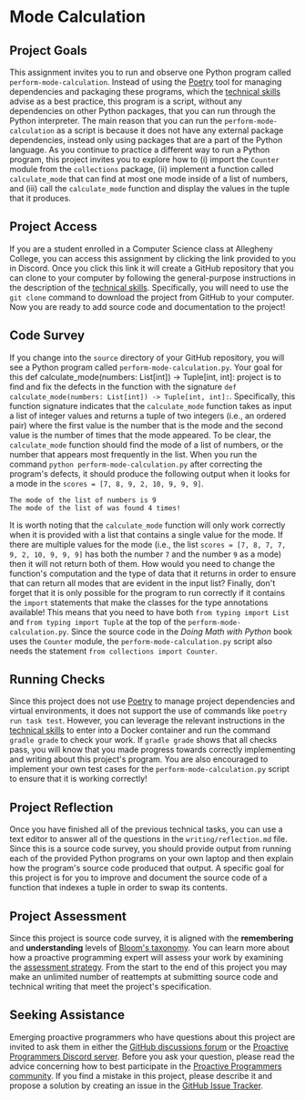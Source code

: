 # Mode Calculation

## Project Goals

This assignment invites you to run and observe one Python program called
`perform-mode-calculation`. Instead of using the
[Poetry](https://python-poetry.org/) tool for managing dependencies and
packaging these programs, which the [technical
skills](/proactive-skills/introduction-proactive-skills/) advise as a best
practice, this program is a script, without any dependencies on other Python
packages, that you can run through the Python interpreter. The main reason that
you can run the `perform-mode-calculation` as a script is because it does not
have any external package dependencies, instead only using packages that are a
part of the Python language. As you continue to practice a different way to run
a Python program, this project invites you to explore how to (i) import the
`Counter` module from the `collections` package, (ii) implement a function
called `calculate_mode` that can find at most one mode inside of a list of
numbers, and (iii) call the `calculate_mode` function and display the values in
the tuple that it produces.

## Project Access

If you are a student enrolled in a Computer Science class at Allegheny College,
you can access this assignment by clicking the link provided to you in Discord.
Once you click this link it will create a GitHub repository that you can clone
to your computer by following the general-purpose instructions in the
description of the [technical
skills](/proactive-skills/introduction-proactive-skills/). Specifically, you
will need to use the `git clone` command to download the project from GitHub to
your computer. Now you are ready to add source code and documentation to the
project!

## Code Survey

If you change into the `source` directory of your GitHub repository, you will
see a Python program called `perform-mode-calculation.py`. Your goal for this
def calculate_mode(numbers: List[int]) -> Tuple[int, int]: project is to find
and fix the defects in the function with the signature `def
calculate_mode(numbers: List[int]) -> Tuple[int, int]:`. Specifically, this
function signature indicates that the `calculate_mode` function takes as input a
list of integer values and returns a tuple of two integers (i.e., an ordered
pair) where the first value is the number that is the mode and the second value
is the number of times that the mode appeared. To be clear, the `calculate_mode`
function should find the mode of a list of numbers, or the number that appears
most frequently in the list. When you run the command `python
perform-mode-calculation.py` after correcting the program's defects, it should
produce the following output when it looks for a mode in the `scores = [7, 8, 9,
2, 10, 9, 9, 9]`.

```
The mode of the list of numbers is 9
The mode of the list of was found 4 times!
```

It is worth noting that the `calculate_mode` function will only work correctly
when it is provided with a list that contains a single value for the mode. If
there are multiple values for the mode (i.e., the list `scores = [7, 8, 7, 7, 9,
2, 10, 9, 9, 9]` has both the number `7` and the number `9` as a mode) then it
will not return both of them. How would you need to change the function's
computation and the type of data that it returns in order to ensure that can
return all modes that are evident in the input list? Finally, don't forget that
it is only possible for the program to run correctly if it contains the `import`
statements that make the classes for the type annotations available! This means
that you need to have both `from typing import List` and `from typing import
Tuple` at the top of the `perform-mode-calculation.py`. Since the source code in
the *Doing Math with Python* book uses the `Counter` module, the
`perform-mode-calculation.py` script also needs the statement `from collections
import Counter`.

## Running Checks

Since this project does not use [Poetry](https://python-poetry.org/) to manage
project dependencies and virtual environments, it does not support the use of
commands like `poetry run task test`. However, you can leverage the relevant
instructions in the [technical
skills](/proactive-skills/introduction-proactive-skills/) to enter into a Docker
container and run the command `gradle grade` to check your work. If `gradle
grade` shows that all checks pass, you will know that you made progress towards
correctly implementing and writing about this project's program. You are also
encouraged to implement your own test cases for the
`perform-mode-calculation.py` script to ensure that it is working correctly!

## Project Reflection

Once you have finished all of the previous technical tasks, you can use a text
editor to answer all of the questions in the `writing/reflection.md` file. Since
this is a source code survey, you should provide output from running each of the
provided Python programs on your own laptop and then explain how the program's
source code produced that output. A specific goal for this project is for you to
improve and document the source code of a function that indexes a tuple in order
to swap its contents.

## Project Assessment

Since this project is source code survey, it is aligned with the **remembering**
and **understanding** levels of [Bloom's
taxonomy](proactive-learning/blooms-taxonomy/). You can learn more about how a
proactive programming expert will assess your work by examining the [assessment
strategy](/proactive-learning/assessment-strategy/). From the start to the end
of this project you may make an unlimited number of reattempts at submitting
source code and technical writing that meet the project's specification.

## Seeking Assistance

Emerging proactive programmers who have questions about this project are invited
to ask them in either the [GitHub discussions
forum](https://github.com/ProactiveProgrammers/www.proactiveprogrammers.com/discussions)
or the [Proactive Programmers Discord server](https://discord.gg/kjah8MFYbR).
Before you ask your question, please read the advice concerning how to best
participate in the [Proactive Programmers
community](https://proactiveprogrammers.com/proactive-community/community-connections/).
If you find a mistake in this project, please describe it and propose a solution
by creating an issue in the [GitHub Issue
Tracker](https://github.com/ProactiveProgrammers/www.proactiveprogrammers.com/issues).
